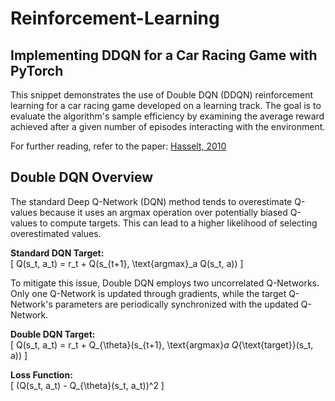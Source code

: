 # Reinforcement-Learning

## Implementing DDQN for a Car Racing Game with PyTorch

This snippet demonstrates the use of Double DQN (DDQN) reinforcement learning for a car racing game developed on a learning track. The goal is to evaluate the algorithm's sample efficiency by examining the average reward achieved after a given number of episodes interacting with the environment.

For further reading, refer to the paper: [Hasselt, 2010](https://papers.nips.cc/paper/3964-double-q-learning)

## Double DQN Overview

The standard Deep Q-Network (DQN) method tends to overestimate Q-values because it uses an argmax operation over potentially biased Q-values to compute targets. This can lead to a higher likelihood of selecting overestimated values.

**Standard DQN Target:**  
\[ Q(s_t, a_t) = r_t + Q(s_{t+1}, \text{argmax}_a Q(s_t, a)) \]

To mitigate this issue, Double DQN employs two uncorrelated Q-Networks. Only one Q-Network is updated through gradients, while the target Q-Network's parameters are periodically synchronized with the updated Q-Network.

**Double DQN Target:**  
\[ Q(s_t, a_t) = r_t + Q_{\theta}(s_{t+1}, \text{argmax}_a Q_{\text{target}}(s_t, a)) \]

**Loss Function:**  
\[ (Q(s_t, a_t) - Q_{\theta}(s_t, a_t))^2 \]
